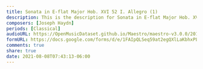 ```yaml
---
title: Sonata in E-flat Major Hob. XVI 52 I. Allegro (1)
description: This is the description for Sonata in E-flat Major Hob. XVI 52 I. Allegro by Joseph Haydn
composers: [Joseph Haydn]
periods: [Classical]
audioURL: https://OpenMusicDataset.github.io/Maestro/maestro-v3.0.0/2015/MIDI-Unprocessed_R1_D2-13-20_mid--AUDIO-from_mp3_14_R1_2015_wav--2.midi
formURL: https://docs.google.com/forms/d/e/1FAIpQLSeq59at2egQXlLaKbhxPLR-owxbnBxvPTSrpC7m9Yr2H3k2uQ/viewform
comments: true
share: true
date: 2021-08-08T07:43:13-06:00
---
```

